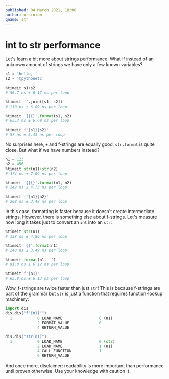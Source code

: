 ```yaml
---
published: 04 March 2021, 18:00
author: orsinium
qname: str
---
```


# int to str performance

Let's learn a bit more about strings performance. What if instead of an unknown amount of strings we have only a few known variables?

```python
s1 = 'hello, '
s2 = '@pythonetc'

%timeit s1+s2
# 56.7 ns ± 6.17 ns per loop

%timeit ''.join([s1, s2])
# 110 ns ± 6.09 ns per loop

%timeit '{}{}'.format(s1, s2)
# 63.3 ns ± 6.69 ns per loop

%timeit f'{s1}{s2}'
# 57 ns ± 5.43 ns per loop
```

No surprises here, `+` and f-strings are equally good, `str.format` is quite close. But what if we have numbers instead?

```python
n1 = 123
n2 = 456
%timeit str(n1)+str(n2)
# 374 ns ± 7.09 ns per loop

%timeit '{}{}'.format(n1, n2)
# 249 ns ± 4.73 ns per loop

%timeit f'{n1}{n2}'
# 208 ns ± 3.49 ns per loop
```

In this case, formatting is faster because it doesn't create intermediate strings. However, there is something else about f-strings. Let's measure how long it takes just to convert an `int` into an `str`:

```python
%timeit str(n1)
# 138 ns ± 4.86 ns per loop

%timeit '{}'.format(n1)
# 148 ns ± 3.49 ns per loop

%timeit format(n1, '')
# 91.8 ns ± 6.12 ns per loop

%timeit f'{n1}'
# 63.8 ns ± 6.13 ns per loop
```

Wow, f-strings are twice faster than just `str`! This is because f-strings are part of the grammar but `str` is just a function that requires function-lookup machinery:

```python
import dis
dis.dis("f'{n1}'")
  1           0 LOAD_NAME                0 (n1)
              2 FORMAT_VALUE             0
              4 RETURN_VALUE

dis.dis("str(n1)")
  1           0 LOAD_NAME                0 (str)
              2 LOAD_NAME                1 (n1)
              4 CALL_FUNCTION            1
              6 RETURN_VALUE
```

And once more, disclaimer: readability is more important than performance until proven otherwise. Use your knowledge with caution :)

